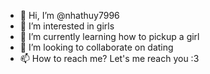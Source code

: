 - 👋 Hi, I’m @nhathuy7996
- 👀 I’m interested in girls
- 🌱 I’m currently learning how to pickup a girl
- 💞️ I’m looking to collaborate on dating
- 📫 How to reach me? Let's me reach you :3

<!---
nhathuy7996/nhathuy7996 is a ✨ special ✨ repository because its `README.md` (this file) appears on your GitHub profile.
You can click the Preview link to take a look at your changes.
--->
